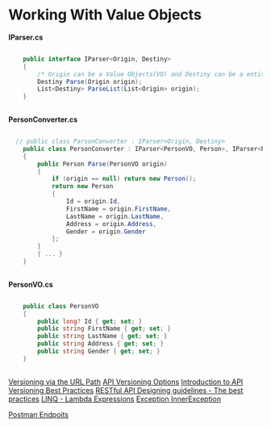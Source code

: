 # Working With Value Objects

**IParser.cs**
```C#

    public interface IParser<Origin, Destiny>
    {
        /* Origin can be a Value Objects(VO) and Destiny can be a entity */
        Destiny Parse(Origin origin);
        List<Destiny> ParseList(List<Origin> origin);
    }
	
```


**PersonConverter.cs**
```C#

  // public class ParsonConverter : IParser<Origin, Destiny>
    public class PersonConverter : IParser<PersonVO, Person>, IParser<Person, PersonVO>
    {
        public Person Parse(PersonVO origin)
        {
            if (origin == null) return new Person();
            return new Person
            {
                Id = origin.Id,
                FirstName = origin.FirstName,
                LastName = origin.LastName,
                Address = origin.Address,
                Gender = origin.Gender
            };
        }
		{ ... }
	}
		
```
**PersonVO.cs**
```C#

    public class PersonVO
    {
        public long? Id { get; set; }
        public string FirstName { get; set; }
        public string LastName { get; set; }
        public string Address { get; set; }
        public string Gender { get; set; }
    }
		
```

[Versioning via the URL Path](https://github.com/Microsoft/aspnet-api-versioning/wiki/Versioning-via-the-URL-Path)
[API Versioning Options](https://github.com/Microsoft/aspnet-api-versioning/wiki/API-Versioning-Options)
[Introduction to API Versioning Best Practices](https://nordicapis.com/introduction-to-api-versioning-best-practices)
[RESTful API Designing guidelines - The best practices](https://hackernoon.com/restful-api-designing-guidelines-the-best-practices-60e1d954e7c9)
[LINQ - Lambda Expressions](https://www.youtube.com/watch?v=3EEP9JxqLpE)
[Exception InnerException](https://docs.microsoft.com/pt-br/dotnet/api/system.exception.innerexception?view=netframework-4.7.2)

[Postman Endpoits](/RESTfulAPIDesign/Postman)
